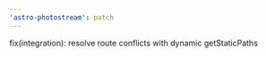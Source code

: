 ```yaml
---
'astro-photostream': patch
---
```


fix(integration): resolve route conflicts with dynamic getStaticPaths
